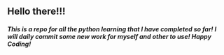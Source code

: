 ## Hello there!!!

##### This is a repo for all the python learning that I have completed so far! I will daily commit some new work for myself and other to use! Happy Coding!